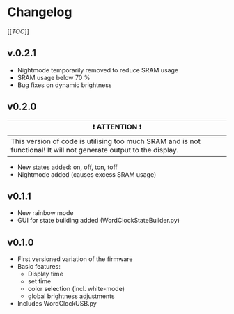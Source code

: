 # Changelog

[[_TOC_]]

## v.0.2.1
- Nightmode temporarily removed to reduce SRAM usage
- SRAM usage below 70 %
- Bug fixes on dynamic brightness

## v0.2.0

| :exclamation: ATTENTION :exclamation: |
|-----|
|This version of code is utilising too much SRAM and is not functional! It will not generate output to the display.|




- New states added: on, off, ton, toff
- Nightmode added (causes excess SRAM usage)

## v0.1.1
- New rainbow mode
- GUI for state building added (WordClockStateBuilder.py)

## v0.1.0
- First versioned variation of the firmware
- Basic features:
  - Display time
  - set time
  - color selection (incl. white-mode)
  - global brightness adjustments
- Includes WordClockUSB.py
